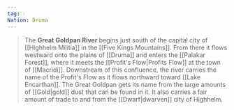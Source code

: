 ```yaml
---
tag: 💧
Nation: Druma
---
```

> The **Great Goldpan River** begins just south of the capital city of [[Highhelm Militia]] in the [[Five Kings Mountains]]. From there it flows westward onto the plains of [[Druma]] and enters the [[Palakar Forest]], where it meets the [[Profit's Flow|Profits Flow]] at the town of [[Macridi]]. Downstream of this confluence, the river carries the name of the Profit's Flow as it flows northward toward [[Lake Encarthan]]. The Great Goldpan gets its name from the large amounts of [[Gold|gold]] dust that can be found in it. It also carries a fair amount of trade to and from the [[Dwarf|dwarven]] city of Highhelm.









